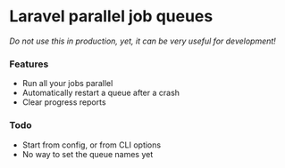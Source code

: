 # Laravel parallel job queues

_Do not use this in production, yet, it can be very useful for development!_

### Features

- Run all your jobs parallel
- Automatically restart a queue after a crash
- Clear progress reports

### Todo

- Start from config, or from CLI options
- No way to set the queue names yet